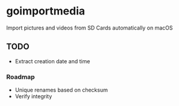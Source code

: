 # goimportmedia
Import pictures and videos from SD Cards automatically on macOS

## TODO
* Extract creation date and time

### Roadmap
* Unique renames based on checksum
* Verify integrity